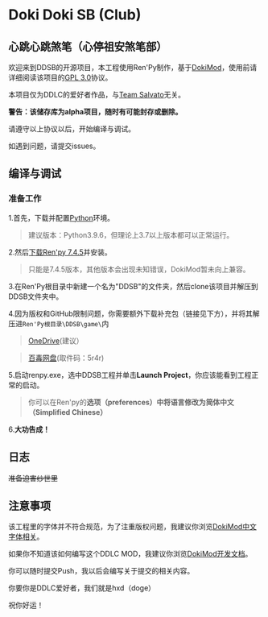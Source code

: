 # Doki Doki SB (Club)

## 心跳心跳煞笔（心停祖安煞笔部）

欢迎来到DDSB的开源项目，本工程使用Ren'Py制作，基于[DokiMod](https://revolution.dokimod.cn/)，使用前请详细阅读该项目的[GPL 3.0](https://github.com/sout233/DDSB/blob/main/LICENSE)协议。

本项目仅为DDLC的爱好者作品，与[Team Salvato](http://teamsalvato.com/)无关。

**警告：该储存库为alpha项目，随时有可能封存或删除。**

请遵守以上协议以后，开始编译与调试。

如遇到问题，请提交issues。


## 编译与调试

### 准备工作

1.首先，下载并配置[Python](https://www.python.org/)环境。

>建议版本：Python3.9.6，但理论上3.7以上版本都可以正常运行。

2.然后[下载Ren'py 7.4.5](https://www.renpy.org/release/7.4.5)并安装。

>只能是7.4.5版本，其他版本会出现未知错误，DokiMod暂未向上兼容。

3.在Ren'Py根目录中新建一个名为"DDSB"的文件夹，然后clone该项目并解压到DDSB文件夹中。

4.因为版权和GitHub限制问题，你需要额外下载补充包（链接见下方），并将其解压进`Ren'Py根目录\DDSB\game\`内

>[OneDrive](https://1drv.ms/u/s!AuVe_GpP6ZchlQ_oUvj8rt1okK7O?e=Gy6YeY)(建议）

>[百毒网盘](https://pan.baidu.com/s/1K12iMDH0Vy_yiluQAI53Fw)(取件码：5r4r)

5.启动renpy.exe，选中DDSB工程并单击**Launch Project**，你应该能看到工程正常的启动。

>你可以在Ren'py的**选项（preferences）**中将语言修改为**简体中文（Simplified Chinese）**

6.**大功告成！**

## 日志

~~准备迫害纱世里~~

## 注意事项

该工程里的字体并不符合规范，为了注重版权问题，我建议你浏览[DokiMod中文字体相关](https://dokimod.cn/moddev/font.html#%E5%8D%8E%E4%B8%BA-harmonyos-sans)。

如果你不知道该如何编写这个DDLC MOD，我建议你浏览[DokiMod开发文档](https://dokimod.cn/moddev/#%E5%BC%80%E5%8F%91-ddlc-mod-%E4%B8%8E%E4%BB%8E%E9%9B%B6%E5%BC%80%E5%A7%8B%E5%BC%80%E5%8F%91%E4%B8%80%E6%AC%BE-ren-py-%E8%A7%86%E8%A7%89%E5%B0%8F%E8%AF%B4%E7%9B%B8%E6%AF%94%E6%9C%89%E4%BB%80%E4%B9%88%E4%BC%98%E5%8A%BF)。

你可以随时提交Push，我以后会编写关于提交的相关内容。

你要你是DDLC爱好者，我们就是hxd（doge）

祝你好运！




